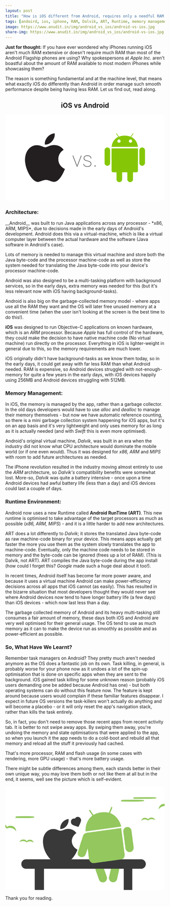```yaml
---
layout: post
title: "How is iOS different from Android, requires only a needful RAM in iPhones compared to Android phones?"
tags: [andoird, ios, iphone, RAM, Dalvik, ART, Runtime, memory management]
image: https://www.anudit.in/img/android_vs_ios/android-vs-ios.jpg
share-img: https://www.anudit.in/img/android_vs_ios/android-vs-ios.jpg
---
```


__Just for thought:__ If you have ever wondered why iPhones running iOS aren't much RAM extensive or doesn't require much RAM than most of the Android Flagship phones are using? Why spokespersons at *Apple Inc.* aren't boastful about the amount of RAM available to most modern iPhones while showcasing them?


The reason is something fundamental and at the machine level, that means what exactly iOS do differently than Android in order manage such smooth performance despite being having less RAM. Let us find out, read along.


<center><h2>iOS vs Android</h2></center>

<center><img src="/img/android_vs_ios/apple-vs-android.png"></center>


<h3>Architecture:</h3>
__Android__ was built to run Java applications across any processor - *x86, ARM, MIPS*, due to decisions made in the early days of Android's development. Android does this via a virtual-machine, which is like a virtual computer layer between the actual hardware and the software (Java software in Android's case).

Lots of memory is needed to manage this virtual machine and store both the Java byte-code and the processor machine-code as well as store the system needed for translating the Java byte-code into your device's processor machine-code.

Android was also designed to be a multi-tasking platform with background services, so in the early days, extra memory was needed for this (but it's less relevant now with iOS having background-tasks).

Android is also big on the garbage-collected memory model - where apps use all the RAM they want and the OS will later free unused memory at a convenient time (when the user isn't looking at the screen is the best time to do this!).

__iOS__ was designed to run Objective-C applications on known hardware, which is an *ARM* processor. Because *Apple* has full control of the hardware, they could make the decision to have native machine code (No virtual machine) run directly on the processor. Everything in iOS is lighter-weight in general due to this, so the memory requirements are much lower.

iOS originally didn't have background-tasks as we know them today, so in the early days, it could get away with far less RAM than what Android needed. RAM is expensive, so Android devices struggled with not-enough-memory for quite a few years in the early days, with iOS devices happily using 256MB and Android devices struggling with 512MB.

<h3>Memory Management:</h3>

In iOS, the memory is managed by the app, rather than a garbage collector. In the old days developers would have to use *alloc* and *dealloc* to manage their memory themselves - but now we have automatic reference counting, so there is a mini garbage collection system happening for iOS apps, but it's on an app basis and it's very lightweight and only uses memory for as long as it is actually needed (and with *Swift* this is even more optimised).

Android's original virtual machine, *Dalvik*, was built in an era when the industry did not know what CPU architecture would dominate the mobile world (or if one even would). Thus it was designed for *x86, ARM* and *MIPS* with room to add future architectures as needed.

The iPhone revolution resulted in the industry moving almost entirely to use the *ARM* architecture, so *Dalvik's* compatibility benefits were somewhat lost. More-so, *Dalvik* was quite a battery intensive - once upon a time Android devices had awful battery life (less than a day) and iOS devices could last a couple of days.

<h3>Runtime Environment:</h3>

Android now uses a new Runtime called __Android RunTime (ART)__. This new runtime is optimised to take advantage of the target processors as much as possible (*x86, ARM, MIPS*) - and it is a little harder to add new architectures.

ART does a lot differently to *Dalvik*; it stores the translated Java byte-code as raw machine-code binary for your device. This means apps actually get faster the more you use them as the system slowly translates the app to machine-code. Eventually, only the machine code needs to be stored in memory and the byte-code can be ignored (frees up a lot of RAM). (This is Dalvik, not ART). ART compiles the Java byte-code during the app install (how could I forget this? *Google* made such a huge deal about it too!).

In recent times, Android itself has become far more power aware, and because it uses a virtual machine Android can make power-efficiency decisions across all apps that iOS cannot (as easily). This has resulted in the bizarre situation that most developers thought they would never see where Android devices now tend to have longer battery life (a few days) than iOS devices - which now last less than a day.

The garbage collected memory of Android and its heavy multi-tasking still consumes a fair amount of memory, these days both iOS and Android are very well optimised for their general usage. The OS tend to use as much memory as it can to make the device run as smoothly as possible and as power-efficient as possible.


<h3>So, What Have We Learnt?</h3>
Remember task managers on Android? They pretty much aren't needed anymore as the OS does a fantastic job on its own. Task killing, in general, is probably worse for your phone now as it undoes a lot of the spin-up optimisation that is done on specific apps when they are sent to the background. iOS gained task killing for some unknown reason (probably iOS users demanding one be added because Android has one) - but both operating systems can do without this feature now. The feature is kept around because users would complain if these familiar features disappear. I expect in future OS versions the task-killers won't actually do anything and will become a placebo - or it will only reset the app's navigation stack, rather than kills the task entirely. 

So, in fact, you don't need to remove those recent apps from recent activity tab. It is better to not swipe away apps. By swiping them away, you're undoing the memory and state optimisations that were applied to the app, so when you launch it the app needs to do a cold-boot and rebuild all that memory and reload all the stuff it previously had cached.

That's more processor, RAM and flash usage (in some cases with rendering, more GPU usage) - that's more battery usage.

There might be subtle differences among them, each stands better in their own unique way, you may love them both or not like them at all but in the end, it seems, well see the picture which is self-evident.
<center><img src="/img/android_vs_ios/android-loves-ios.jpg"></center>

Thank you for reading.